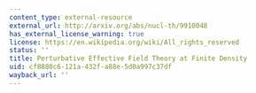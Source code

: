 ```yaml
---
content_type: external-resource
external_url: http://arxiv.org/abs/nucl-th/9910048
has_external_license_warning: true
license: https://en.wikipedia.org/wiki/All_rights_reserved
status: ''
title: Perturbative Effective Field Theory at Finite Density
uid: cf8880c6-121a-432f-a88e-5d0a997c37df
wayback_url: ''
---
```

